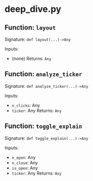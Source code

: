 # deep_dive.py

## Function: `layout`

Signature: `def layout(...)->Any`

Inputs:
- (none)
Returns: `Any`

## Function: `analyze_ticker`

Signature: `def analyze_ticker(...)->Any`

Inputs:
- `n_clicks`: Any
- `ticker`: Any
Returns: `Any`

## Function: `toggle_explain`

Signature: `def toggle_explain(...)->Any`

Inputs:
- `n_open`: Any
- `n_close`: Any
- `is_open`: Any
- `ticker`: Any
Returns: `Any`
